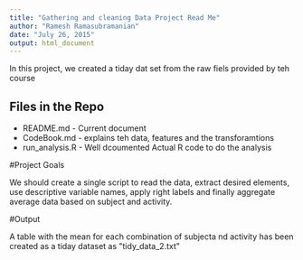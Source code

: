 ```yaml
---
title: "Gathering and cleaning Data Project Read Me"
author: "Ramesh Ramasubramanian"
date: "July 26, 2015"
output: html_document
---
```


In this project, we created a tiday dat set from the raw fiels provided by teh course

## Files in the Repo
* README.md - Current document
* CodeBook.md - explains teh data, features and the transforamtions
* run_analysis.R - Well dcoumented Actual R code to do the analysis

#Project Goals

We should create a single script to read the data, extract desired elements, use descriptive variable names, apply right labels and finally aggregate average data based on subject and activity.

#Output

A table with the mean for each combination of subjecta nd activity has been created as a tiday dataset as "tidy_data_2.txt"
